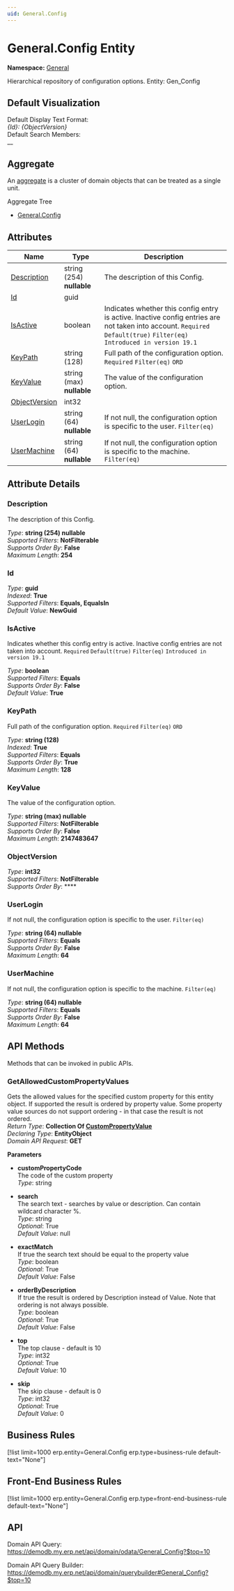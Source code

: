 ```yaml
---
uid: General.Config
---
```

# General.Config Entity

**Namespace:** [General](General.md)  

Hierarchical repository of configuration options. Entity: Gen_Config

## Default Visualization
Default Display Text Format:  
_{Id}: {ObjectVersion}_  
Default Search Members:  
__  

## Aggregate
An [aggregate](https://docs.erp.net/tech/advanced/concepts/aggregates.html) is a cluster of domain objects that can be treated as a single unit.  

Aggregate Tree  
* [General.Config](General.Config.md)  

## Attributes

| Name | Type | Description |
| ---- | ---- | --- |
| [Description](General.Config.md#description) | string (254) __nullable__ | The description of this Config. 
| [Id](General.Config.md#id) | guid |  
| [IsActive](General.Config.md#isactive) | boolean | Indicates whether this config entry is active. Inactive config entries are not taken into account. `Required` `Default(true)` `Filter(eq)` `Introduced in version 19.1` 
| [KeyPath](General.Config.md#keypath) | string (128) | Full path of the configuration option. `Required` `Filter(eq)` `ORD` 
| [KeyValue](General.Config.md#keyvalue) | string (max) __nullable__ | The value of the configuration option. 
| [ObjectVersion](General.Config.md#objectversion) | int32 |  
| [UserLogin](General.Config.md#userlogin) | string (64) __nullable__ | If not null, the configuration option is specific to the user. `Filter(eq)` 
| [UserMachine](General.Config.md#usermachine) | string (64) __nullable__ | If not null, the configuration option is specific to the machine. `Filter(eq)` 


## Attribute Details

### Description

The description of this Config.

_Type_: **string (254) __nullable__**  
_Supported Filters_: **NotFilterable**  
_Supports Order By_: **False**  
_Maximum Length_: **254**  

### Id

_Type_: **guid**  
_Indexed_: **True**  
_Supported Filters_: **Equals, EqualsIn**  
_Default Value_: **NewGuid**  

### IsActive

Indicates whether this config entry is active. Inactive config entries are not taken into account. `Required` `Default(true)` `Filter(eq)` `Introduced in version 19.1`

_Type_: **boolean**  
_Supported Filters_: **Equals**  
_Supports Order By_: **False**  
_Default Value_: **True**  

### KeyPath

Full path of the configuration option. `Required` `Filter(eq)` `ORD`

_Type_: **string (128)**  
_Indexed_: **True**  
_Supported Filters_: **Equals**  
_Supports Order By_: **True**  
_Maximum Length_: **128**  

### KeyValue

The value of the configuration option.

_Type_: **string (max) __nullable__**  
_Supported Filters_: **NotFilterable**  
_Supports Order By_: **False**  
_Maximum Length_: **2147483647**  

### ObjectVersion

_Type_: **int32**  
_Supported Filters_: **NotFilterable**  
_Supports Order By_: ****  

### UserLogin

If not null, the configuration option is specific to the user. `Filter(eq)`

_Type_: **string (64) __nullable__**  
_Supported Filters_: **Equals**  
_Supports Order By_: **False**  
_Maximum Length_: **64**  

### UserMachine

If not null, the configuration option is specific to the machine. `Filter(eq)`

_Type_: **string (64) __nullable__**  
_Supported Filters_: **Equals**  
_Supports Order By_: **False**  
_Maximum Length_: **64**  


## API Methods

Methods that can be invoked in public APIs.

### GetAllowedCustomPropertyValues

Gets the allowed values for the specified custom property for this entity object.              If supported the result is ordered by property value. Some property value sources do not support ordering - in that case the result is not ordered.  
_Return Type_: **Collection Of [CustomPropertyValue](../data-types.md#general.custompropertyvalue)**  
_Declaring Type_: **EntityObject**  
_Domain API Request_: **GET**  

**Parameters**  
  * **customPropertyCode**  
    The code of the custom property  
    _Type_: string  

  * **search**  
    The search text - searches by value or description. Can contain wildcard character %.  
    _Type_: string  
     _Optional_: True  
    _Default Value_: null  

  * **exactMatch**  
    If true the search text should be equal to the property value  
    _Type_: boolean  
     _Optional_: True  
    _Default Value_: False  

  * **orderByDescription**  
    If true the result is ordered by Description instead of Value. Note that ordering is not always possible.  
    _Type_: boolean  
     _Optional_: True  
    _Default Value_: False  

  * **top**  
    The top clause - default is 10  
    _Type_: int32  
     _Optional_: True  
    _Default Value_: 10  

  * **skip**  
    The skip clause - default is 0  
    _Type_: int32  
     _Optional_: True  
    _Default Value_: 0  



## Business Rules

[!list limit=1000 erp.entity=General.Config erp.type=business-rule default-text="None"]

## Front-End Business Rules

[!list limit=1000 erp.entity=General.Config erp.type=front-end-business-rule default-text="None"]

## API

Domain API Query:
<https://demodb.my.erp.net/api/domain/odata/General_Config?$top=10>

Domain API Query Builder:
<https://demodb.my.erp.net/api/domain/querybuilder#General_Config?$top=10>

